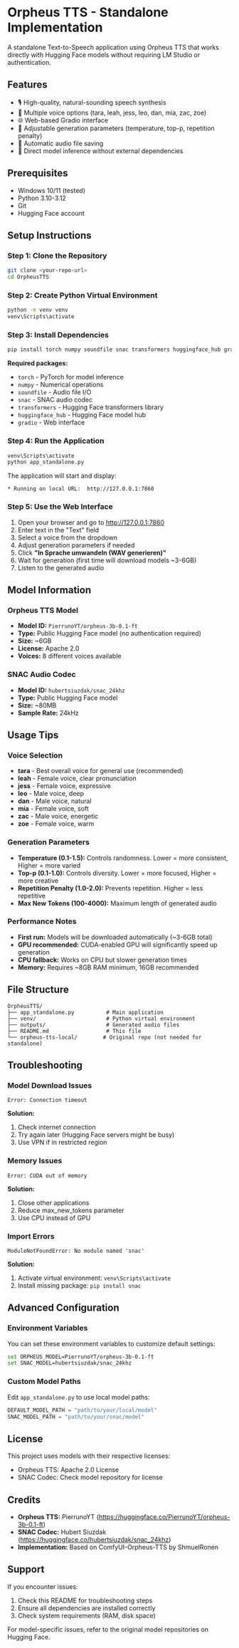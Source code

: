 # Orpheus TTS - Standalone Implementation

A standalone Text-to-Speech application using Orpheus TTS that works directly with Hugging Face models without requiring LM Studio or authentication.

## Features

- 🎙️ High-quality, natural-sounding speech synthesis
- 👥 Multiple voice options (tara, leah, jess, leo, dan, mia, zac, zoe)
- 🌐 Web-based Gradio interface
- 🔧 Adjustable generation parameters (temperature, top-p, repetition penalty)
- 💾 Automatic audio file saving
- 🚀 Direct model inference without external dependencies

## Prerequisites

- Windows 10/11 (tested)
- Python 3.10-3.12
- Git
- Hugging Face account

## Setup Instructions

### Step 1: Clone the Repository

```bash
git clone <your-repo-url>
cd OrpheusTTS
```

### Step 2: Create Python Virtual Environment

```bash
python -m venv venv
venv\Scripts\activate
```

### Step 3: Install Dependencies

```bash
pip install torch numpy soundfile snac transformers huggingface_hub gradio
```

**Required packages:**
- `torch` - PyTorch for model inference
- `numpy` - Numerical operations
- `soundfile` - Audio file I/O
- `snac` - SNAC audio codec
- `transformers` - Hugging Face transformers library
- `huggingface_hub` - Hugging Face model hub
- `gradio` - Web interface

### Step 4: Run the Application

```bash
venv\Scripts\activate
python app_standalone.py
```

The application will start and display:
```
* Running on local URL:  http://127.0.0.1:7860
```

### Step 5: Use the Web Interface

1. Open your browser and go to http://127.0.0.1:7860
2. Enter text in the "Text" field
3. Select a voice from the dropdown
4. Adjust generation parameters if needed
5. Click **"In Sprache umwandeln (WAV generieren)"**
6. Wait for generation (first time will download models ~3-6GB)
7. Listen to the generated audio

## Model Information

### Orpheus TTS Model
- **Model ID:** `PierrunoYT/orpheus-3b-0.1-ft`
- **Type:** Public Hugging Face model (no authentication required)
- **Size:** ~6GB
- **License:** Apache 2.0
- **Voices:** 8 different voices available

### SNAC Audio Codec
- **Model ID:** `hubertsiuzdak/snac_24khz`
- **Type:** Public Hugging Face model
- **Size:** ~80MB
- **Sample Rate:** 24kHz

## Usage Tips

### Voice Selection
- **tara** - Best overall voice for general use (recommended)
- **leah** - Female voice, clear pronunciation
- **jess** - Female voice, expressive
- **leo** - Male voice, deep
- **dan** - Male voice, natural
- **mia** - Female voice, soft
- **zac** - Male voice, energetic
- **zoe** - Female voice, warm

### Generation Parameters
- **Temperature (0.1-1.5):** Controls randomness. Lower = more consistent, Higher = more varied
- **Top-p (0.1-1.0):** Controls diversity. Lower = more focused, Higher = more creative
- **Repetition Penalty (1.0-2.0):** Prevents repetition. Higher = less repetitive
- **Max New Tokens (100-4000):** Maximum length of generated audio

### Performance Notes
- **First run:** Models will be downloaded automatically (~3-6GB total)
- **GPU recommended:** CUDA-enabled GPU will significantly speed up generation
- **CPU fallback:** Works on CPU but slower generation times
- **Memory:** Requires ~8GB RAM minimum, 16GB recommended

## File Structure

```
OrpheusTTS/
├── app_standalone.py          # Main application
├── venv/                      # Python virtual environment
├── outputs/                   # Generated audio files
├── README.md                  # This file
└── orpheus-tts-local/        # Original repo (not needed for standalone)
```

## Troubleshooting

### Model Download Issues
```
Error: Connection timeout
```
**Solution:**
1. Check internet connection
2. Try again later (Hugging Face servers might be busy)
3. Use VPN if in restricted region

### Memory Issues
```
Error: CUDA out of memory
```
**Solution:**
1. Close other applications
2. Reduce max_new_tokens parameter
3. Use CPU instead of GPU

### Import Errors
```
ModuleNotFoundError: No module named 'snac'
```
**Solution:**
1. Activate virtual environment: `venv\Scripts\activate`
2. Install missing package: `pip install snac`

## Advanced Configuration

### Environment Variables
You can set these environment variables to customize default settings:

```bash
set ORPHEUS_MODEL=PierrunoYT/orpheus-3b-0.1-ft
set SNAC_MODEL=hubertsiuzdak/snac_24khz
```

### Custom Model Paths
Edit `app_standalone.py` to use local model paths:

```python
DEFAULT_MODEL_PATH = "path/to/your/local/model"
SNAC_MODEL_PATH = "path/to/your/snac/model"
```

## License

This project uses models with their respective licenses:
- Orpheus TTS: Apache 2.0 License
- SNAC Codec: Check model repository for license

## Credits

- **Orpheus TTS:** PierrunoYT (https://huggingface.co/PierrunoYT/orpheus-3b-0.1-ft)
- **SNAC Codec:** Hubert Siuzdak (https://huggingface.co/hubertsiuzdak/snac_24khz)
- **Implementation:** Based on ComfyUI-Orpheus-TTS by ShmuelRonen

## Support

If you encounter issues:
1. Check this README for troubleshooting steps
2. Ensure all dependencies are installed correctly
3. Check system requirements (RAM, disk space)

For model-specific issues, refer to the original model repositories on Hugging Face.
